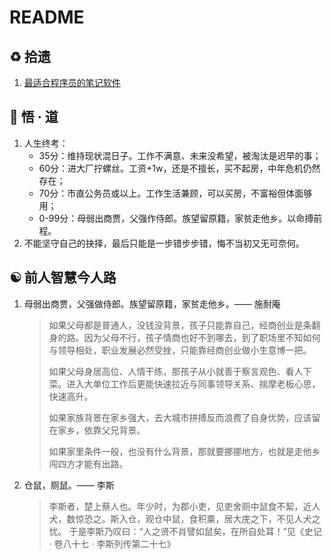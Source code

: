 # README

## ♻️ 拾遗

1. [最适合程序员的笔记软件](https://www.ruanyifeng.com/blog/2021/08/best-note-taking-software-for-programmers.html)

## 💬 悟 · 道

1. 人生终考：
   - 35分：维持现状混日子。工作不满意、未来没希望，被淘汰是迟早的事；
   - 60分：进大厂拧螺丝。工资+1w，还是不擅长，买不起房，中年危机仍然存在；
   - 70分：市直公务员或以上。工作生活兼顾，可以买房，不富裕但体面够用；
   - 0-99分：母弱出商贾，父强作侍郎。族望留原籍，家贫走他乡。以命搏前程。
2. 不能坚守自己的抉择，最后只能是一步错步步错，悔不当初又无可奈何。

## ☯️ 前人智慧今人路

1. 母弱出商贾，父强做侍郎。族望留原籍，家贫走他乡。—— 施耐庵

   > 如果父母都是普通人，没钱没背景，孩子只能靠自己，经商创业是条翻身的路。因为父母不行，孩子情商也好不到哪去，到了职场里不知如何与领导相处，职业发展必然受挫，只能靠经商创业做小生意博一把。
   >
   > 如果父母身居高位、人情干练，那孩子从小就善于察言观色、看人下菜。进入大单位工作后更能快速拉近与同事领导关系、揣摩老板心思，快速高升。
   >
   > 如果家族背景在家乡强大，去大城市拼搏反而浪费了自身优势，应该留在家乡，依靠父兄背景。
   >
   > 如果家里条件一般，也没有什么背景，那就要挪挪地方，也就是走他乡闯四方才能有出路。

2. 仓鼠，厕鼠。—— 李斯

   > 李斯者，楚上蔡人也。年少时，为郡小吏，见吏舍厕中鼠食不絜，近人犬，数惊恐之。斯入仓，观仓中鼠，食积粟，居大庑之下，不见人犬之忧。
   > 于是李斯乃叹曰：“人之贤不肖譬如鼠矣，在所自处耳！”见《史记 · 卷八十七 · 李斯列传第二十七》
